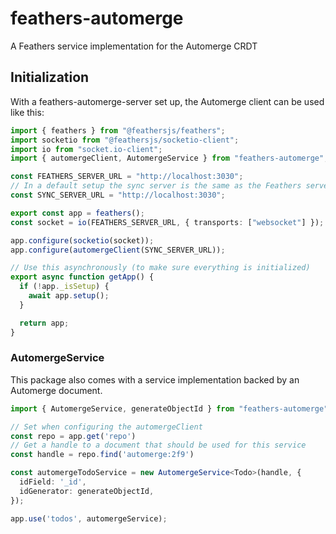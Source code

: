 # feathers-automerge

A Feathers service implementation for the Automerge CRDT

## Initialization

With a feathers-automerge-server set up, the Automerge client can be used like this:

```ts
import { feathers } from "@feathersjs/feathers";
import socketio from "@feathersjs/socketio-client";
import io from "socket.io-client";
import { automergeClient, AutomergeService } from "feathers-automerge";

const FEATHERS_SERVER_URL = "http://localhost:3030";
// In a default setup the sync server is the same as the Feathers server
const SYNC_SERVER_URL = "http://localhost:3030";

export const app = feathers();
const socket = io(FEATHERS_SERVER_URL, { transports: ["websocket"] });

app.configure(socketio(socket));
app.configure(automergeClient(SYNC_SERVER_URL));

// Use this asynchronously (to make sure everything is initialized)
export async function getApp() {
  if (!app._isSetup) {
    await app.setup();
  }

  return app;
}
```

### AutomergeService

This package also comes with a service implementation backed by an Automerge document.

```ts
import { AutomergeService, generateObjectId } from "feathers-automerge";

// Set when configuring the automergeClient
const repo = app.get('repo')
// Get a handle to a document that should be used for this service
const handle = repo.find('automerge:2f9')

const automergeTodoService = new AutomergeService<Todo>(handle, {
  idField: '_id',
  idGenerator: generateObjectId,
});

app.use('todos', automergeService);
```
